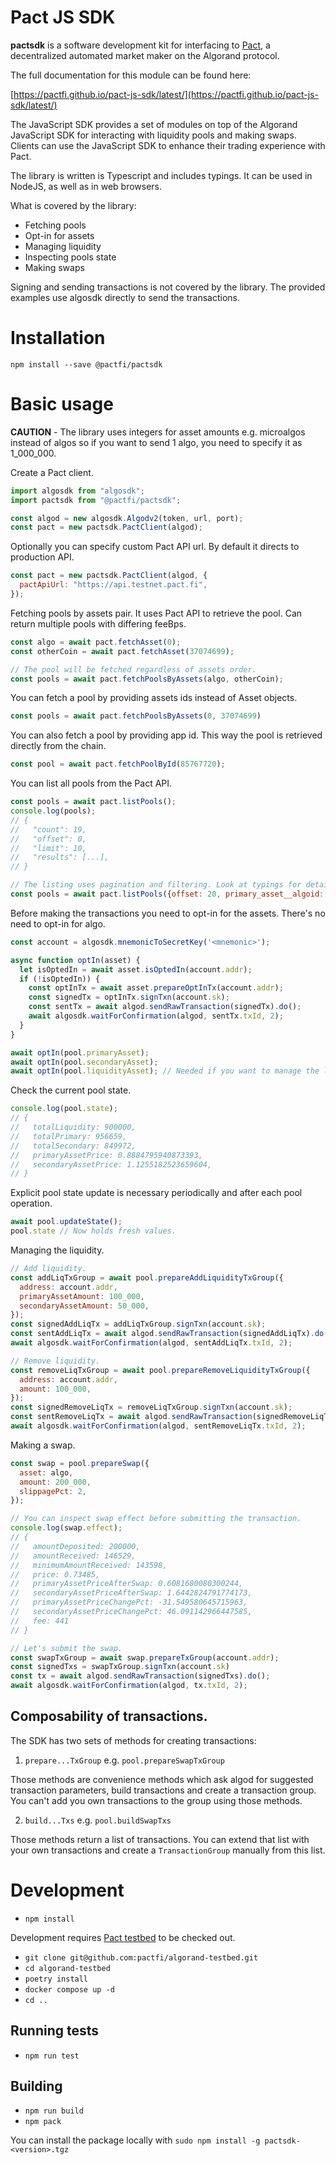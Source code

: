 # Pact JS SDK

**pactsdk** is a software development kit for interfacing to [Pact](https://pact.fi), a decentralized automated market maker on the Algorand protocol.

The full documentation for this module can be found here:

[https://pactfi.github.io/pact-js-sdk/latest/](https://pactfi.github.io/pact-js-sdk/latest/)

The JavaScript SDK provides a set of modules on top of the Algorand JavaScript SDK for interacting with liquidity pools and making swaps.
Clients can use the JavaScript SDK to enhance their trading experience with Pact.

The library is written is Typescript and includes typings. It can be used in NodeJS, as well as in web browsers.

What is covered by the library:

- Fetching pools
- Opt-in for assets
- Managing liquidity
- Inspecting pools state
- Making swaps

Signing and sending transactions is not covered by the library. The provided examples use algosdk directly to send the transactions.

# Installation

`npm install --save @pactfi/pactsdk`

# Basic usage

**CAUTION** - The library uses integers for asset amounts e.g. microalgos instead of algos so if you want to send 1 algo, you need to specify it as 1_000_000.

Create a Pact client.

```js
import algosdk from "algosdk";
import pactsdk from "@pactfi/pactsdk";

const algod = new algosdk.Algodv2(token, url, port);
const pact = new pactsdk.PactClient(algod);
```

Optionally you can specify custom Pact API url. By default it directs to production API.

```js
const pact = new pactsdk.PactClient(algod, {
  pactApiUrl: "https://api.testnet.pact.fi",
});
```

Fetching pools by assets pair. It uses Pact API to retrieve the pool. Can return multiple pools with differing feeBps.

```js
const algo = await pact.fetchAsset(0);
const otherCoin = await pact.fetchAsset(37074699);

// The pool will be fetched regardless of assets order.
const pools = await pact.fetchPoolsByAssets(algo, otherCoin);
```

You can fetch a pool by providing assets ids instead of Asset objects.

```js
const pools = await pact.fetchPoolsByAssets(0, 37074699)
```

You can also fetch a pool by providing app id. This way the pool is retrieved directly from the chain.

```js
const pool = await pact.fetchPoolById(85767720);
```

You can list all pools from the Pact API.

```js
const pools = await pact.listPools();
console.log(pools);
// {
//   "count": 19,
//   "offset": 0,
//   "limit": 10,
//   "results": [...],
// }

// The listing uses pagination and filtering. Look at typings for details.
const pools = await pact.listPools({offset: 20, primary_asset__algoid: 37074699});
```

Before making the transactions you need to opt-in for the assets. There's no need to opt-in for algo.

```js
const account = algosdk.mnemonicToSecretKey('<mnemonic>');

async function optIn(asset) {
  let isOptedIn = await asset.isOptedIn(account.addr);
  if (!isOptedIn)) {
    const optInTx = await asset.prepareOptInTx(account.addr);
    const signedTx = optInTx.signTxn(account.sk);
    const sentTx = await algod.sendRawTransaction(signedTx).do();
    await algosdk.waitForConfirmation(algod, sentTx.txId, 2);
  }
}

await optIn(pool.primaryAsset);
await optIn(pool.secondaryAsset);
await optIn(pool.liquidityAsset); // Needed if you want to manage the liquidity.
```

Check the current pool state.

```js
console.log(pool.state);
// {
//   totalLiquidity: 900000,
//   totalPrimary: 956659,
//   totalSecondary: 849972,
//   primaryAssetPrice: 0.8884795940873393,
//   secondaryAssetPrice: 1.1255182523659604,
// }
```

Explicit pool state update is necessary periodically and after each pool operation.

```js
await pool.updateState();
pool.state // Now holds fresh values.
```

Managing the liquidity.

```js
// Add liquidity.
const addLiqTxGroup = await pool.prepareAddLiquidityTxGroup({
  address: account.addr,
  primaryAssetAmount: 100_000,
  secondaryAssetAmount: 50_000,
});
const signedAddLiqTx = addLiqTxGroup.signTxn(account.sk);
const sentAddLiqTx = await algod.sendRawTransaction(signedAddLiqTx).do();
await algosdk.waitForConfirmation(algod, sentAddLiqTx.txId, 2);

// Remove liquidity.
const removeLiqTxGroup = await pool.prepareRemoveLiquidityTxGroup({
  address: account.addr,
  amount: 100_000,
});
const signedRemoveLiqTx = removeLiqTxGroup.signTxn(account.sk);
const sentRemoveLiqTx = await algod.sendRawTransaction(signedRemoveLiqTx).do();
await algosdk.waitForConfirmation(algod, sentRemoveLiqTx.txId, 2);
```

Making a swap.

```js
const swap = pool.prepareSwap({
  asset: algo,
  amount: 200_000,
  slippagePct: 2,
});

// You can inspect swap effect before submitting the transaction.
console.log(swap.effect);
// {
//   amountDeposited: 200000,
//   amountReceived: 146529,
//   minimumAmountReceived: 143598,
//   price: 0.73485,
//   primaryAssetPriceAfterSwap: 0.6081680080300244,
//   secondaryAssetPriceAfterSwap: 1.6442824791774173,
//   primaryAssetPriceChangePct: -31.549580645715963,
//   secondaryAssetPriceChangePct: 46.091142966447585,
//   fee: 441
// }

// Let's submit the swap.
const swapTxGroup = await swap.prepareTxGroup(account.addr);
const signedTxs = swapTxGroup.signTxn(account.sk)
const tx = await algod.sendRawTransaction(signedTxs).do();
await algosdk.waitForConfirmation(algod, tx.txId, 2);
```

## Composability of transactions.

The SDK has two sets of methods for creating transactions:

1. `prepare...TxGroup` e.g. `pool.prepareSwapTxGroup`

Those methods are convenience methods which ask algod for suggested transaction parameters, build transactions and create a transaction group. You can't add you own transactions to the group using those methods.

2. `build...Txs` e.g. `pool.buildSwapTxs`

Those methods return a list of transactions. You can extend that list with your own transactions and create a `TransactionGroup` manually from this list.

# Development

- `npm install`

Development requires [Pact testbed](https://github.com/pactfi/algorand-testbed) to be checked out.

- `git clone git@github.com:pactfi/algorand-testbed.git`
- `cd algorand-testbed`
- `poetry install`
- `docker compose up -d`
- `cd ..`

## Running tests

- `npm run test`

## Building

- `npm run build`
- `npm pack`

You can install the package locally with
`sudo npm install -g pactsdk-<version>.tgz`
